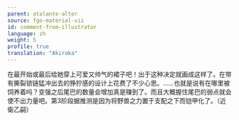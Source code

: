 ```yaml
---
parent: atalante-alter
source: fgo-material-vii
id: comment-from-illustrator
language: zh
weight: 5
profile: true
translation: "Akiraka"
---
```


在最开始或最后给她穿上可爱又帅气的裙子吧！出于这种决定就画成这样了。在带有撕裂锁链猛冲出去的狰狞感的设计上花费了不少心思。……也就是说有在哪里被饲养着吗？变强之后尾巴的数量会增加真是赚到了。而且大概握住尾巴的弱点就会使不出力量吧。第3阶段据推测是因为将野兽之力置于支配之下而铠甲化了。（近衛乙嗣）
